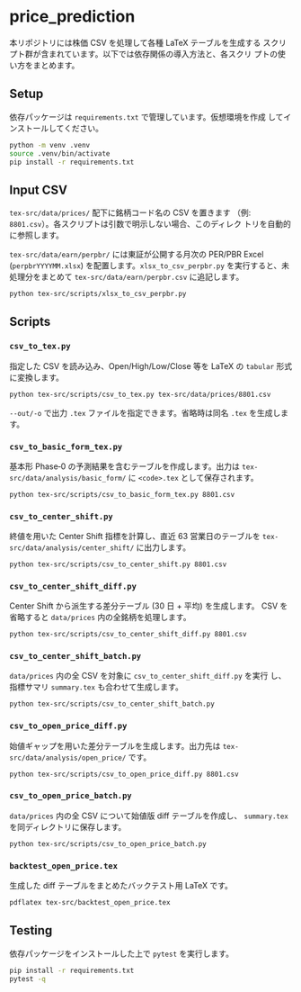 # price_prediction

本リポジトリには株価 CSV を処理して各種 LaTeX テーブルを生成する
スクリプト群が含まれています。以下では依存関係の導入方法と、各スクリ
プトの使い方をまとめます。

## Setup

依存パッケージは `requirements.txt` で管理しています。仮想環境を作成
してインストールしてください。

```bash
python -m venv .venv
source .venv/bin/activate
pip install -r requirements.txt
```

## Input CSV

`tex-src/data/prices/` 配下に銘柄コード名の CSV を置きます
（例: `8801.csv`）。各スクリプトは引数で明示しない場合、このディレク
トリを自動的に参照します。

`tex-src/data/earn/perpbr/` には東証が公開する月次の PER/PBR Excel (`perpbrYYYYMM.xlsx`) を配置します。`xlsx_to_csv_perpbr.py` を実行すると、未処理分をまとめて `tex-src/data/earn/perpbr.csv` に追記します。

```bash
python tex-src/scripts/xlsx_to_csv_perpbr.py
```


## Scripts

### `csv_to_tex.py`

指定した CSV を読み込み、Open/High/Low/Close 等を LaTeX の `tabular`
形式に変換します。

```bash
python tex-src/scripts/csv_to_tex.py tex-src/data/prices/8801.csv
```

`--out/-o` で出力 `.tex` ファイルを指定できます。省略時は同名 `.tex`
を生成します。

### `csv_to_basic_form_tex.py`

基本形 Phase‑0 の予測結果を含むテーブルを作成します。出力は
`tex-src/data/analysis/basic_form/` に `<code>.tex` として保存されます。

```bash
python tex-src/scripts/csv_to_basic_form_tex.py 8801.csv
```

### `csv_to_center_shift.py`

終値を用いた Center Shift 指標を計算し、直近 63 営業日のテーブルを
`tex-src/data/analysis/center_shift/` に出力します。

```bash
python tex-src/scripts/csv_to_center_shift.py 8801.csv
```

### `csv_to_center_shift_diff.py`

Center Shift から派生する差分テーブル (30 日 + 平均) を生成します。
CSV を省略すると `data/prices` 内の全銘柄を処理します。

```bash
python tex-src/scripts/csv_to_center_shift_diff.py 8801.csv
```

### `csv_to_center_shift_batch.py`

`data/prices` 内の全 CSV を対象に `csv_to_center_shift_diff.py` を実行
し、指標サマリ `summary.tex` も合わせて生成します。

```bash
python tex-src/scripts/csv_to_center_shift_batch.py
```


### `csv_to_open_price_diff.py`

始値ギャップを用いた差分テーブルを生成します。出力先は
`tex-src/data/analysis/open_price/` です。

```bash
python tex-src/scripts/csv_to_open_price_diff.py 8801.csv
```

### `csv_to_open_price_batch.py`

`data/prices` 内の全 CSV について始値版 diff テーブルを作成し、
`summary.tex` を同ディレクトリに保存します。

```bash
python tex-src/scripts/csv_to_open_price_batch.py
```

### `backtest_open_price.tex`

生成した diff テーブルをまとめたバックテスト用 LaTeX です。

```bash
pdflatex tex-src/backtest_open_price.tex
```

## Testing

依存パッケージをインストールした上で `pytest` を実行します。

```bash
pip install -r requirements.txt
pytest -q
```


